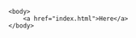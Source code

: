 <html>
	<head>
		<title> GitHub Index Page </title>
	</head>
	
	<body>
		<a href="index.html">Here</a>
	</body>
</html>
